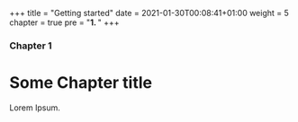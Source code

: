 +++
title = "Getting started"
date = 2021-01-30T00:08:41+01:00
weight = 5
chapter = true
pre = "<b>1. </b>"
+++

### Chapter 1

# Some Chapter title

Lorem Ipsum.
